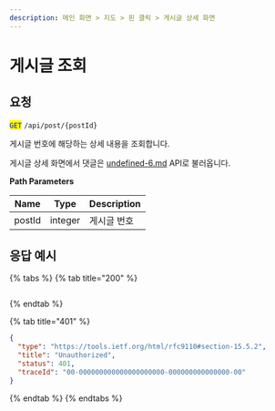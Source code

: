 ```yaml
---
description: 메인 화면 > 지도 > 핀 클릭 > 게시글 상세 화면
---
```


# 게시글 조회

## 요청

<mark style="color:blue;">`GET`</mark> `/api/post/{postId}`

게시글 번호에 해당하는 상세 내용을 조회합니다.

게시글 상세 화면에서 댓글은 [undefined-6.md](undefined-6.md "mention") API로 불러옵니다.



**Path Parameters**

| Name   | Type    | Description |
| ------ | ------- | ----------- |
| postId | integer | 게시글 번호      |



## 응답 예시

{% tabs %}
{% tab title="200" %}
```json
```
{% endtab %}

{% tab title="401" %}
```json
{
  "type": "https://tools.ietf.org/html/rfc9110#section-15.5.2",
  "title": "Unauthorized",
  "status": 401,
  "traceId": "00-000000000000000000000-000000000000000-00"
}
```
{% endtab %}
{% endtabs %}
